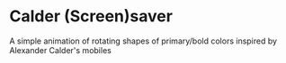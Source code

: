 # Calder (Screen)saver

A simple animation of rotating shapes of primary/bold colors inspired by Alexander Calder's mobiles
